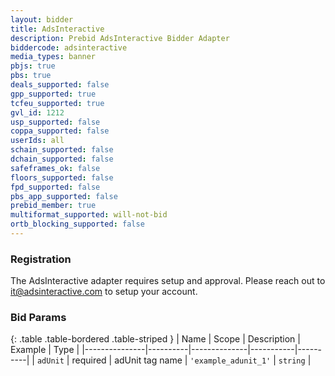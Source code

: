 ```yaml
---
layout: bidder
title: AdsInteractive
description: Prebid AdsInteractive Bidder Adapter
biddercode: adsinteractive
media_types: banner
pbjs: true
pbs: true
deals_supported: false
gpp_supported: true
tcfeu_supported: true
gvl_id: 1212
usp_supported: false
coppa_supported: false
userIds: all
schain_supported: false
dchain_supported: false
safeframes_ok: false
floors_supported: false
fpd_supported: false
pbs_app_supported: false
prebid_member: true
multiformat_supported: will-not-bid
ortb_blocking_supported: false
---
```


### Registration

The AdsInteractive adapter requires setup and approval. Please reach out to <it@adsinteractive.com> to setup your account.

### Bid Params

{: .table .table-bordered .table-striped }
| Name          | Scope    | Description  | Example   | Type     |
|---------------|----------|--------------|-----------|----------|
| `adUnit` | required | adUnit tag name | `'example_adunit_1'` | `string` |
